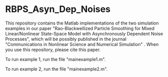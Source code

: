 # RBPS_Asyn_Dep_Noises
This repository contains the Matlab implementations of the two simulation examples in our paper "Rao-Blackwellized Particle Smoothing for Mixed Linear/Nonlinear State-Space Model with Asynchronously Dependent Noise Processes", which will be possibly published in the journal "Communications in Nonlinear Science and Numerical Simulation" . When you use this 
repository, please cite this paper.

To run example 1, run the file "mainexample1.m".

To run example 2, run the file "mainexample2.m".



